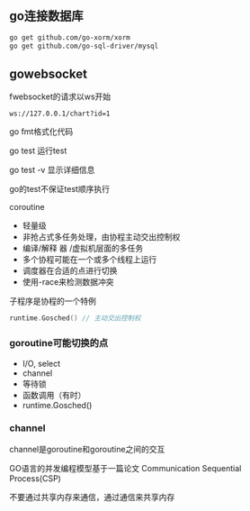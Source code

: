 ## go连接数据库

```bash
go get github.com/go-xorm/xorm
go get github.com/go-sql-driver/mysql
```

## gowebsocket

fwebsocket的请求以ws开始

```
ws://127.0.0.1/chart?id=1
```



go fmt格式化代码

go test 运行test

go test -v 显示详细信息

go的test不保证test顺序执行

coroutine

- 轻量级
- 非抢占式多任务处理，由协程主动交出控制权
- 编译/解释 器 /虚拟机层面的多任务
- 多个协程可能在一个或多个线程上运行
- 调度器在合适的点进行切换
- 使用-race来检测数据冲突

 子程序是协程的一个特例

```go
runtime.Gosched() // 主动交出控制权
```



### goroutine可能切换的点

- I/O, select
- channel
- 等待锁
- 函数调用（有时）
- runtime.Gosched() 

### channel

channel是goroutine和goroutine之间的交互



GO语言的并发编程模型基于一篇论文 Communication Sequential Process(CSP)



不要通过共享内存来通信，通过通信来共享内存



